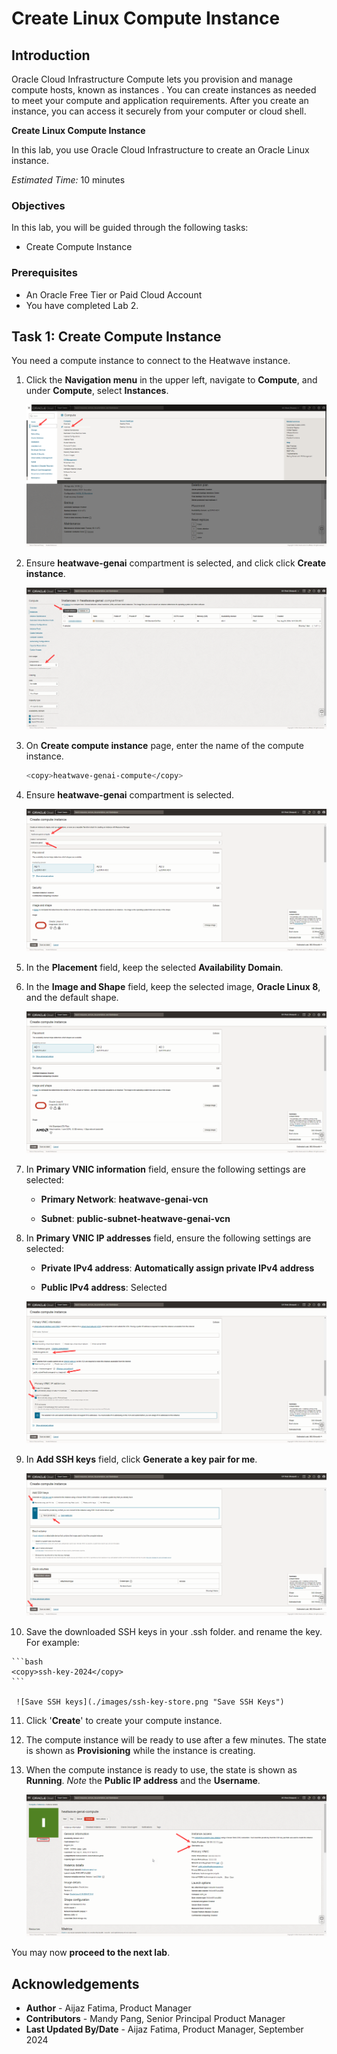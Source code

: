 # Create Linux Compute Instance


## Introduction

Oracle Cloud Infrastructure Compute lets you provision and manage compute hosts, known as instances . You can create instances as needed to meet your compute and application requirements. After you create an instance, you can access it securely from your computer or cloud shell.


**Create Linux Compute Instance**

In this lab, you use Oracle Cloud Infrastructure to create an Oracle Linux instance. 

_Estimated Time:_ 10 minutes



### Objectives

In this lab, you will be guided through the following tasks:

- Create Compute Instance

### Prerequisites

- An Oracle Free Tier or Paid Cloud Account
- You have completed Lab 2.

## Task 1: Create Compute Instance

You need a compute instance to connect to the Heatwave instance. 

1. Click the **Navigation menu** in the upper left, navigate to **Compute**, and under **Compute**, select **Instances**.
  
    ![Click compute](./images/click-compute.png "Click compute")

2. Ensure **heatwave-genai** compartment is selected, and click click  **Create instance**. 

     ![Create instance](./images/create-instance.png "Create instance")

3. On **Create compute instance** page, enter the name of the compute instance.

    ```bash
    <copy>heatwave-genai-compute</copy>
    ```

4. Ensure **heatwave-genai** compartment is selected.

    ![Compute instance name](./images/compute-name.png "Compute instance name")

5. In the **Placement** field, keep the selected **Availability Domain**.

6. In the **Image and Shape** field, keep the selected image, **Oracle Linux 8**, and the default shape. 

    ![Compute image and shape](./images/compute-image-shape.png "Compute image and shape")

7. In **Primary VNIC information** field, ensure the following settings are selected:

    - **Primary Network**: **heatwave-genai-vcn**

    - **Subnet**: **public-subnet-heatwave-genai-vcn**

8. In **Primary VNIC IP addresses** field, ensure the following settings are selected:

    - **Private IPv4 address**: **Automatically assign private IPv4 address**

    - **Public IPv4 address**: Selected

    ![Network settings](./images/networking.png "Network settings")

9. In **Add SSH keys** field, click **Generate a key pair for me**.
  
    ![Add SSH Keys](./images/ssh-keys.png "Add SSH Keys")

10.  Save the downloaded SSH keys in your .ssh folder. and rename the key. For example:

    ```bash
    <copy>ssh-key-2024</copy>
    ```

     ![Save SSH keys](./images/ssh-key-store.png "Save SSH Keys")

11. Click '**Create**' to create your compute instance. 

12. The compute instance will be ready to use after a few minutes. The state is shown as **Provisioning** while the instance is creating.

13. When the compute instance is ready to use, the state is shown as **Running**. *Note* the **Public IP address** and the **Username**.

    ![Compute instance is created](./images/compute.png "Compute instance is created")

You may now **proceed to the next lab**.

## Acknowledgements

- **Author** - Aijaz Fatima, Product Manager
- **Contributors** - Mandy Pang, Senior Principal Product Manager
- **Last Updated By/Date** - Aijaz Fatima, Product Manager, September 2024
